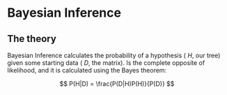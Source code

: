 # Bayesian Inference

## The theory

Bayesian Inference calculates the probability of a hypothesis ( $H$, our tree) given some starting data ( $D$, the matrix). Is the complete opposite of likelihood, and it is calculated using the Bayes theorem:

$$
P(H|D) = \frac{P(D|H)P(H)}{P(D)}
$$


